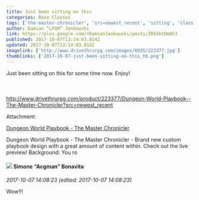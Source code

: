 ```yaml
---
title: Just been sitting on this
categories: Base Classes
tags: ['the-master-chronicler', 'src=newest_recent', 'sitting', 'class']
author: Damian “LFGM” Jankowski
link: https://plus.google.com/+DamianJankowski/posts/ZR65ktDmQh3
published: 2017-10-07T13:14:03.814Z
updated: 2017-10-07T13:14:03.814Z
imagelink: ['http://www.drivethrurpg.com/images/6935/223377.jpg']
thumblinks: ['2017-10-07-just-been-sitting-on-this_tb.png']
---
```


Just been sitting on this for some time now. Enjoy!<br /><br /><br /><br /><a href="http://www.drivethrurpg.com/product/223377/Dungeon-World-Playbook--The-Master-Chronicler?src=newest_recent" class="ot-anchor">http://www.drivethrurpg.com/product/223377/Dungeon-World-Playbook--The-Master-Chronicler?src=newest_recent</a>


Attachment:

<a href='http://www.drivethrurpg.com/product/223377/Dungeon-World-Playbook--The-Master-Chronicler?src=newest_recent'>Dungeon World Playbook - The Master Chronicler</a>


Dungeon World Playbook - The Master Chronicler - Brand new custom playbook design with a great amount of content within. Check out the live preview!
Background:
You ro
<div id='comment z12bhrgaqlvcdntq104cgpyieti2cz0ojt00k'>
  <h4><img src='{{site.baseurl}}//images/avatars/108442415661890931293_photo.jpg'> Simone “Acgman” Bonavita</h4>
      <p><cite>2017-10-07 14:08:23 (edited: 2017-10-07 14:08:23)</cite></p>
        <p>Wow!!!</p>
</div>
        